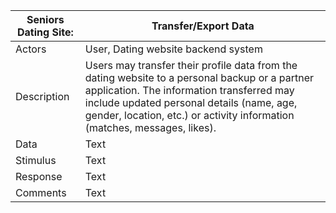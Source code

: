 | Seniors Dating Site:      | Transfer/Export Data |
| ----------- | ----------- |
| Actors | User, Dating website backend system |
| Description | Users may transfer their profile data from the dating website to a personal backup or a partner application. The information transferred may include updated personal details (name, age, gender, location, etc.) or activity information (matches, messages, likes).        |
| Data | Text        |
| Stimulus | Text        |
| Response | Text        |
| Comments | Text        |
